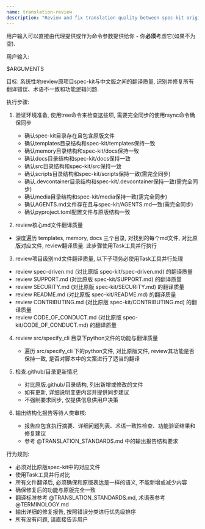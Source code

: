 ```yaml
---
name: translation-review
description: "Review and fix translation quality between spec-kit original and Chinese localized version"
---
```


用户输入可以直接由代理提供或作为命令参数提供给你 - 你**必须**考虑它(如果不为空).

用户输入: 

$ARGUMENTS

目标: 系统性地review原项目spec-kit与中文版之间的翻译质量, 识别并修复所有翻译错误、术语不一致和功能逻辑问题.

执行步骤: 

1. 验证环境准备, 使用tree命令来检查这些项, 需要完全同步的使用rsync命令确保同步
   - 确认spec-kit目录存在且包含原版文件
   - 确认templates目录结构和spec-kit/templates保持一致
   - 确认memory目录结构和spec-kit/docs保持一致
   - 确认docs目录结构和spec-kit/docs保持一致
   - 确认src目录结构和spec-kit/src保持一致
   - 确认scripts目录结构和spec-kit/scripts保持一致(需完全同步)
   - 确认.devcontainer目录结构和spec-kit/.devcontainer保持一致(需完全同步)
   - 确认media目录结构和spec-kit/media保持一致(需完全同步)
   - 确认AGENTS.md文件存在且与spec-kit/AGENTS.md一致(需完全同步)
   - 确认pyproject.toml配置文件与原版结构一致
   
2. review核心md文件翻译质量
  - 深度遍历 templates, memory, docs 三个目录, 对找到的每个md文件, 对比原版对应文件, review翻译质量. 此步骤使用Task工具并行执行

3. review项目级别md文件翻译质量, 以下子项务必使用Task工具并行处理
  - review spec-driven.md (对比原版 spec-kit/spec-driven.md) 的翻译质量
  - review SUPPORT.md (对比原版 spec-kit/SUPPORT.md) 的翻译质量
  - review SECURITY.md (对比原版 spec-kit/SECURITY.md) 的翻译质量
  - review README.md (对比原版 spec-kit/README.md) 的翻译质量
  - review CONTRIBUTING.md (对比原版 spec-kit/CONTRIBUTING.md) 的翻译质量
  - review CODE_OF_CONDUCT.md (对比原版 spec-kit/CODE_OF_CONDUCT.md) 的翻译质量
  
4. review src/specify_cli 目录下python文件的功能与翻译质量
   - 遍历 src/specify_cli 下的python文件, 对比原版文件, review其功能是否保持一致, 是否对脚本中的文案进行了适当的翻译

5. 检查.github/目录更新情况
   - 对比原版.github/目录结构, 列出新增或修改的文件
   - 如有更新, 详细说明变更内容并提供同步建议
   - 不强制要求同步, 仅提供信息供用户决策

6. 输出结构化报告等待人类审核: 
   - 报告应包含执行摘要、详细问题列表、术语一致性检查、功能验证结果和修复建议
   - 参考 @TRANSLATION_STANDARDS.md 中的输出报告结构要求

行为规则: 
- 必须对比原版spec-kit中的对应文件
- 使用Task工具并行对比
- 所有文件翻译后, 必须确保和原版表达是一样的语义, 不能新增或减少内容
- 确保修复后的功能与原版完全一致
- 翻译标准参考 @TRANSLATION_STANDARDS.md, 术语表参考 @TERMINOLOGY.md
- 输出详细的修复报告, 按照错误分类进行优先级排序
- 所有没有问题, 请直接告诉用户
